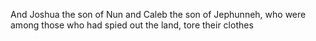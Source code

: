 And Joshua the son of Nun and Caleb the son of Jephunneh, who were among those who had spied out the land, tore their clothes
